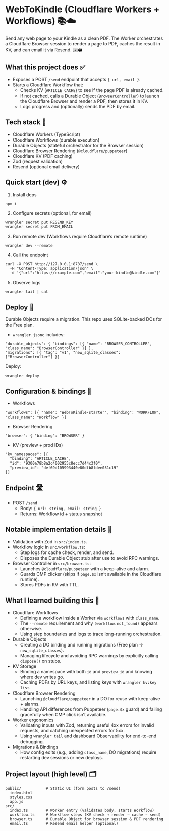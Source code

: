 # WebToKindle (Cloudflare Workers + Workflows) 📚☁️

Send any web page to your Kindle as a clean PDF. The Worker orchestrates a Cloudflare Browser session to render a page to PDF, caches the result in KV, and can email it via Resend. ✉️🖨️

## What this project does ✅

- Exposes a POST `/send` endpoint that accepts `{ url, email }`.
- Starts a Cloudflare Workflow that:
  - Checks KV (`ARTICLE_CACHE`) to see if the page PDF is already cached.
  - If not cached, calls a Durable Object (`BrowserController`) to launch the Cloudflare Browser and render a PDF, then stores it in KV.
  - Logs progress and (optionally) sends the PDF by email.

## Tech stack 🧰

- Cloudflare Workers (TypeScript)
- Cloudflare Workflows (durable execution)
- Durable Objects (stateful orchestrator for the Browser session)
- Cloudflare Browser Rendering (`@cloudflare/puppeteer`)
- Cloudflare KV (PDF caching)
- Zod (request validation)
- Resend (optional email delivery)

## Quick start (dev) ⚙️

1. Install deps

```
npm i
```

2. Configure secrets (optional, for email)

```
wrangler secret put RESEND_KEY
wrangler secret put FROM_EMAIL
```

3. Run remote dev (Workflows require Cloudflare’s remote runtime)

```
wrangler dev --remote
```

4. Call the endpoint

```
curl -X POST http://127.0.0.1:8787/send \
  -H "Content-Type: application/json" \
  -d '{"url":"https://example.com","email":"your-kindle@kindle.com"}'
```

5. Observe logs

```
wrangler tail | cat
```

## Deploy 🚀

Durable Objects require a migration. This repo uses SQLite-backed DOs for the Free plan.

- `wrangler.jsonc` includes:

```
"durable_objects": { "bindings": [{ "name": "BROWSER_CONTROLLER", "class_name": "BrowserController" }] },
"migrations": [{ "tag": "v1", "new_sqlite_classes": ["BrowserController"] }]
```

Deploy:

```
wrangler deploy
```

## Configuration & bindings 🔗

- Workflows

```
"workflows": [{ "name": "WebToKindle-starter", "binding": "WORKFLOW", "class_name": "Workflow" }]
```

- Browser Rendering

```
"browser": { "binding": "BROWSER" }
```

- KV (preview + prod IDs)

```
"kv_namespaces": [{
  "binding": "ARTICLE_CACHE",
  "id": "9300a78b8a2c4002955c8ecc7d44c3f0",
  "preview_id": "def69d105993440e80dfb8fdee031c19"
}]
```

## Endpoint 🛣️

- POST `/send`
  - Body: `{ url: string, email: string }`
  - Returns: Workflow id + status snapshot

## Notable implementation details 🧩

- Validation with Zod in `src/index.ts`.
- Workflow logic in `src/workflow.ts`:
  - Step logs for cache check, render, and send.
  - Disposes the Durable Object stub after use to avoid RPC warnings.
- Browser Controller in `src/browser.ts`:
  - Launches `@cloudflare/puppeteer` with a keep-alive and alarm.
  - Guards CMP clicker (skips if `page.$x` isn’t available in the Cloudflare runtime).
  - Stores PDFs in KV with TTL.

## What I learned building this 📝

- Cloudflare Workflows
  - Defining a workflow inside a Worker via `workflows` with `class_name`.
  - The `--remote` requirement and why `(workflow.not_found)` appears otherwise.
  - Using step boundaries and logs to trace long-running orchestration.
- Durable Objects
  - Creating a DO binding and running migrations (Free plan → `new_sqlite_classes`).
  - Managing lifecycle and avoiding RPC warnings by explicitly calling `dispose()` on stubs.
- KV Storage
  - Binding a namespace with both `id` and `preview_id` and knowing where dev writes go.
  - Caching PDFs by URL keys, and listing keys with `wrangler kv:key list`.
- Cloudflare Browser Rendering
  - Launching `@cloudflare/puppeteer` in a DO for reuse with keep-alive + alarms.
  - Handling API differences from Puppeteer (`page.$x` guard) and failing gracefully when CMP click isn’t available.
- Worker ergonomics
  - Validating inputs with Zod, returning useful 4xx errors for invalid requests, and catching unexpected errors for 5xx.
  - Using `wrangler tail` and dashboard Observability for end-to-end debugging.
- Migrations & Bindings
  - How config edits (e.g., adding `class_name`, DO migrations) require restarting dev sessions or new deploys.

## Project layout (high level) 🗂️

```
public/           # Static UI (form posts to /send)
  index.html
  styles.css
  app.js
src/
  index.ts        # Worker entry (validates body, starts Workflow)
  workflow.ts     # Workflow steps (KV check → render → cache → send)
  browser.ts      # Durable Object for browser session & PDF rendering
  email.ts        # Resend email helper (optional)
```
